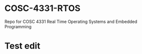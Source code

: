 # COSC-4331-RTOS
Repo for COSC 4331 Real Time Operating Systems and Embedded Programming

# Test edit